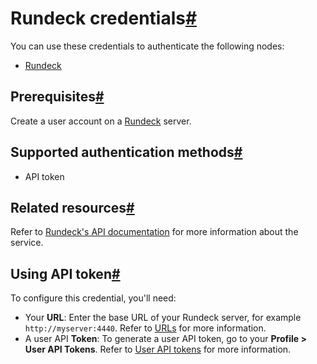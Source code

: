 [](https://github.com/n8n-io/n8n-docs/edit/main/docs/integrations/builtin/credentials/rundeck.md "Edit this page")

# Rundeck credentials[#](#rundeck-credentials "Permanent link")

You can use these credentials to authenticate the following nodes:

*   [Rundeck](../../app-nodes/n8n-nodes-base.rundeck/)

## Prerequisites[#](#prerequisites "Permanent link")

Create a user account on a [Rundeck](https://www.rundeck.com/) server.

## Supported authentication methods[#](#supported-authentication-methods "Permanent link")

*   API token

## Related resources[#](#related-resources "Permanent link")

Refer to [Rundeck's API documentation](https://docs.rundeck.com/docs/api/) for more information about the service.

## Using API token[#](#using-api-token "Permanent link")

To configure this credential, you'll need:

*   Your **URL**: Enter the base URL of your Rundeck server, for example `http://myserver:4440`. Refer to [URLs](https://docs.rundeck.com/docs/api/#urls) for more information.
*   A user API **Token**: To generate a user API token, go to your **Profile > User API Tokens**. Refer to [User API tokens](https://docs.rundeck.com/docs/manual/10-user.html#user-api-tokens) for more information.